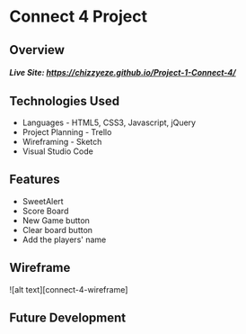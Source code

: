 # Connect 4 Project
## Overview

##### Live Site: https://chizzyeze.github.io/Project-1-Connect-4/

## Technologies Used

* Languages - HTML5, CSS3, Javascript, jQuery
* Project Planning - Trello
* Wireframing - Sketch
* Visual Studio Code

## Features

* SweetAlert
* Score Board
* New Game button
* Clear board button
* Add the players' name

## Wireframe
![alt text][connect-4-wireframe]

## Future Development
